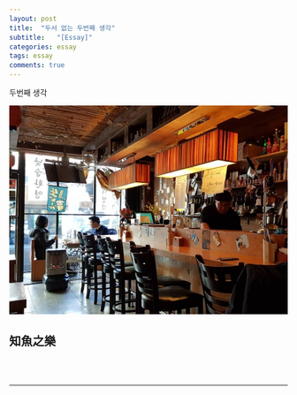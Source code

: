 ```yaml
---
layout: post
title:  "두서 없는 두번째 생각"
subtitle:   "[Essay]"
categories: essay
tags: essay
comments: true
---
```


두번째 생각



[![essay-logo_1](/assets/img/devlog/201902/essay-logo_2.jpg)]()

## 知魚之樂


<br><br>


---

